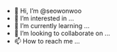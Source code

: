 - 👋 Hi, I’m @seowonwoo
- 👀 I’m interested in ...
- 🌱 I’m currently learning ...
- 💞️ I’m looking to collaborate on ...
- 📫 How to reach me ...

<!---
seowonwoo/seowonwoo is a ✨ special ✨ repository because its `README.md` (this file) appears on your GitHub profile.
You can click the Preview link to take a look at your changes.
--->
